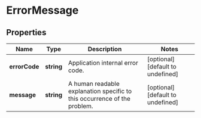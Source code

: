 # ErrorMessage

## Properties
| Name | Type | Description | Notes |
| ------------ | ------------- | ------------- | ------------- |
| **errorCode** | **string** | Application internal error code.  | [optional] [default to undefined] |
| **message** | **string** | A human readable explanation specific to this occurrence of the problem.  | [optional] [default to undefined] |


